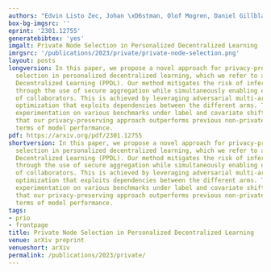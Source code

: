 ```yaml
---
authors: "Edvin Listo Zec, Johan \xD6stman, Olof Mogren, Daniel Gillblad"
box-bg-imgsrc: ''
eprint: '2301.12755'
generatebibtex: 'yes'
imgalt: Private Node Selection in Personalized Decentralized Learning
imrgsrc: '/publications/2023/private/private-node-selection.png'
layout: posts
longversion: In this paper, we propose a novel approach for privacy-preserving node
  selection in personalized decentralized learning, which we refer to as Private Personalized
  Decentralized Learning (PPDL). Our method mitigates the risk of inference attacks
  through the use of secure aggregation while simultaneously enabling efficient identification
  of collaborators. This is achieved by leveraging adversarial multi-armed bandit
  optimization that exploits dependencies between the different arms. Through comprehensive
  experimentation on various benchmarks under label and covariate shift, we demonstrate
  that our privacy-preserving approach outperforms previous non-private methods in
  terms of model performance.
pdf: https://arxiv.org/pdf/2301.12755
shortversion: In this paper, we propose a novel approach for privacy-preserving node
  selection in personalized decentralized learning, which we refer to as Private Personalized
  Decentralized Learning (PPDL). Our method mitigates the risk of inference attacks
  through the use of secure aggregation while simultaneously enabling efficient identification
  of collaborators. This is achieved by leveraging adversarial multi-armed bandit
  optimization that exploits dependencies between the different arms. Through comprehensive
  experimentation on various benchmarks under label and covariate shift, we demonstrate
  that our privacy-preserving approach outperforms previous non-private methods in
  terms of model performance.
tags:
- prio
- frontpage
title: Private Node Selection in Personalized Decentralized Learning
venue: arXiv preprint
venueshort: arXiv
permalink: /publications/2023/private/
---
```

